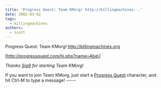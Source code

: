 ```yaml
---
title: 'Progress Quest: Team KMorg! http://killingmachines...'
date: 2002-03-02
tags:
  - killingmachines
authors:
  - scott
---
```


Progress Quest: Team KMorg! http://killingmachines.org

\[http://progressquest.com/hi.php?name=Abe\]

_Thanks [Sig9](http://signal9.killingmachines.org) for starting Team KMorg!_

If you want to join Team KMorg, just start a [Progress Quest](http://progressquest.com/) character, and hit Ctrl-M to type a message! -----
